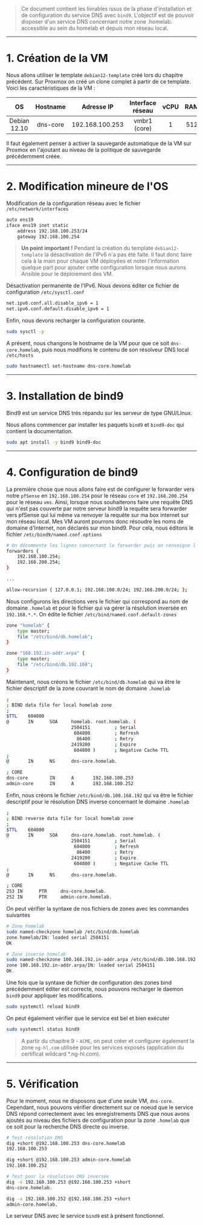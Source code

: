 > Ce document contient les livrables issus de la phase d'installation et de configuration du service DNS avec `bind9`. L'objectif est de pouvoir disposer d'un service DNS concernant notre zone .homelab. accessible au sein du homelab et depuis mon réseau local.

---

# 1. Création de la VM

Nous allons utiliser le template `debian12-template` créé lors du chapitre précédent. Sur Proxmox on créé un clone complet à partir de ce template. Voici les caractéristiques de la VM :

| OS      | Hostname     | Adresse IP | Interface réseau | vCPU    | RAM   | Stockage
|:-:    |:-:    |:-:    |:-:    |:-:    |:-:    |:-:
| Debian 12.10     | dns-core      | 192.168.100.253    | vmbr1 (core)    | 1     | 512   | 20Gio

Il faut également penser à activer la sauvegarde automatique de la VM sur Proxmox en l'ajoutant au niveau de la politique de sauvegarde précédemment créée.

---

# 2. Modification mineure de l'OS

Modification de la configuration réseau avec le fichier `/etc/network/interfaces`

```bash
auto ens19
iface ens19 inet static
    address 192.168.100.253/24
    gateway 192.168.100.254
```

> __Un point important !__ Pendant la création du template `debian12-template` la désactivation de l'IPv6 n'a pas été faite. Il faut donc faire cela à la main pour chaque VM déployées et noter l'information quelque part pour ajouter cette configuration lorsque nous aurons Ansible pour le déploiement des VM.

Désactivation permanente de l'IPv6. Nous devons éditer ce fichier de configuration `/etc/sysctl.conf`

```bash
net.ipv6.conf.all.disable_ipv6 = 1
net.ipv6.conf.default.disable_ipv6 = 1
```

Enfin, nous devons recharger la configuration courante.

```bash
sudo sysctl -p
```

A présent, nous changons le hostname de la VM pour que ce soit `dns-core.homelab`, puis nous modifions le contenu de son résolveur DNS local `/etc/hosts`

```bash
sudo hostnamectl set-hostname dns-core.homelab
```

---

# 3. Installation de bind9

Bind9 est un service DNS trés répandu sur les serveur de type GNU/LInux.

Nous allons commencer par installer les paquets `bind9` et `bind9-doc` qui contient la documentation.

```bash
sudo apt install -y bind9 bind9-doc
```

---

# 4. Configuration de bind9

La première chose que nous allons faire est de configurer le forwarder vers notre `pfSense` en `192.168.100.254` pour le réseau `core` et `192.168.200.254` pour le réseau `vms`. Ainsi, lorsque nous souhaiterons faire une requête DNS qui n'est pas couverte par notre serveur bind9 la requête sera forwarder vers pfSense qui lui même va renvoyer la requête sur ma box internet sur mon réseau local. Mes VM auront pourrons donc résoudre les noms de domaine d'Internet, non déclarés sur mon bind9. Pour cela, nous éditons le fichier `/etc/bind9/named.conf.options`

```bash
# On décommente les lignes concernant le forwarder puis on renseigne l'IP désirée
forwarders {
    192.168.100.254;
    192.168.200.254;
}

...

allow-recursion { 127.0.0.1; 192.168.100.0/24; 192.168.200.0/24; };
```

Nous configurons les directions vers le fichier qui correspond au nom de domaine `.homelab` et pour le fichier qui va gérer la résolution inversée en `192.168.*.*`. On édite le fichier `/etc/bind/named.conf.default-zones`

```bash
zone "homelab" {
    type master;
    file "/etc/bind/db.homelab";
}

zone "168.192.in-addr.arpa" {
    type master;
    file "/etc/bind/db.192.168";
}
```

Maintenant, nous créons le fichier `/etc/bind/db.homelab` qui va être le fichier descriptif de la zone couvrant le nom de domaine `.homelab`

```bash
;
; BIND data file for local homelab zone
;
$TTL    604800
@       IN      SOA     homelab. root.homelab. (
                        2504151         ; Serial
                         604800         ; Refresh
                          86400         ; Retry
                        2419200         ; Expire
                         604800 )       ; Negative Cache TTL
;
@       IN      NS      dns-core.homelab.

; CORE
dns-core        IN      A       192.168.100.253
admin-core      IN      A       192.168.100.252
```

Enfin, nous créons le fichier `/etc/bind/db.100.168.192` qui va être le fichier descriptif pour le résolution DNS inverse concernant le domaine `.homelab`

```bash
;
; BIND reverse data file for local homelab zone
;
$TTL    604800
@       IN      SOA     dns-core.homelab. root.homelab. (
                        2504151         ; Serial
                         604800         ; Refresh
                          86400         ; Retry
                        2419200         ; Expire
                         604800 )       ; Negative Cache TTL
;
@       IN      NS      dns-core.homelab.

; CORE
253 IN      PTR     dns-core.homelab.
252 IN      PTR     admin-core.homelab.
```

On peut vérifier la syntaxe de nos fichiers de zones avec les commandes suivantes

```bash
# Zone homelab
sudo named-checkzone homelab /etc/bind/db.homelab 
zone homelab/IN: loaded serial 2504151
OK

# Zone inverse homelab
sudo named-checkzone 100.168.192.in-addr.arpa /etc/bind/db.100.168.192 
zone 100.168.192.in-addr.arpa/IN: loaded serial 2504151
OK
```

Une fois que la syntaxe de fichier de configuration des zones bind précédemment éditer est correcte, nous pouvons recharger le daemon `bind9` pour appliquer les modifications.

```bash
sudo systemctl reload bind9
```

On peut également vérifier que le service est bel et bien exécuter

```bash
sudo systemctl status bind9
```

> A partir du chapitre 9 - `ACME`, on peut créer et configurer également la zone `ng-hl.com` utilisée pour les services exposés (application du certificat wildcard *.ng-hl.com).

---

# 5. Vérification

Pour le moment, nous ne disposons que d'une seule VM, `dns-core`. Cependant, nous pouvons vérifier directement sur ce noeud que le service DNS répond correctement avec les enregistrements DNS que nous avons ajoutés au niveau des fichiers de configuration pour la zone `.homelab` que ce soit pour la recherche DNS directe ou inverse.

```bash
# Test résolution DNS
dig +short @192.168.100.253 dns-core.homelab
192.168.100.253

dig +short @192.168.100.253 admin-core.homelab
192.168.100.252

# Test pour la résolution DNS inversée
dig -x 192.168.100.253 @192.168.100.253 +short
dns-core.homelab.

dig -x 192.168.100.252 @192.168.100.253 +short
admin-core.homelab.
```

Le serveur DNS avec le service `bind9` est à présent fonctionnel.